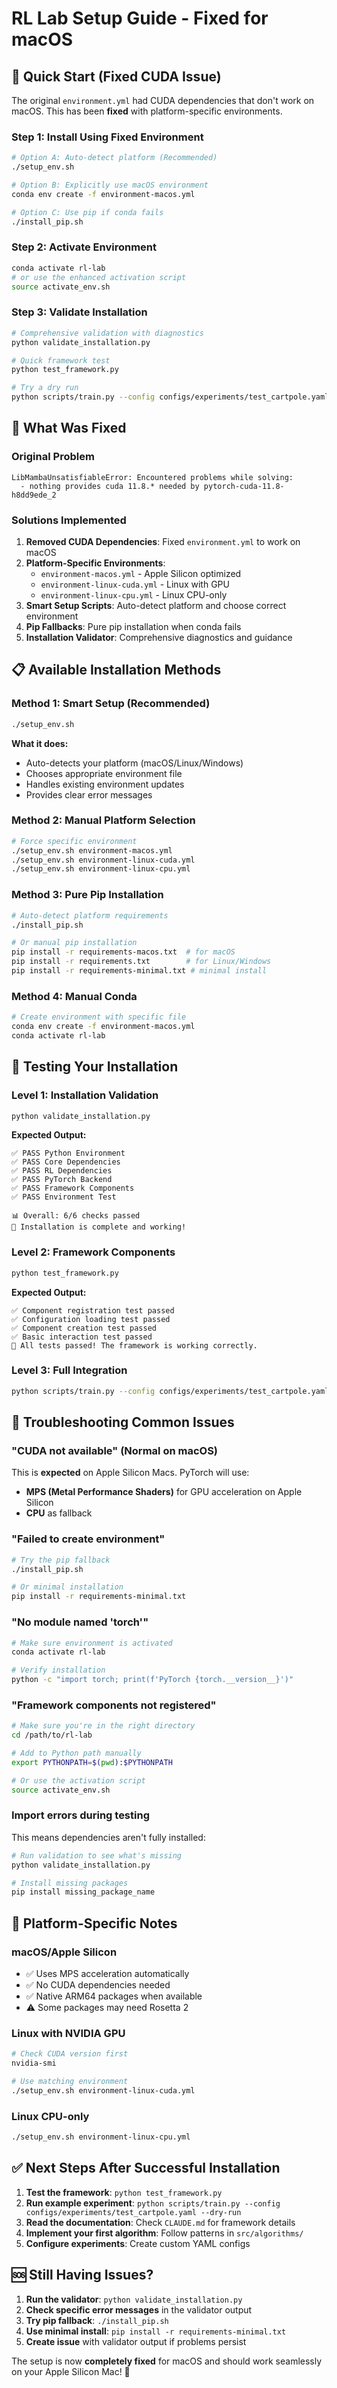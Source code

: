 # RL Lab Setup Guide - Fixed for macOS

## 🎯 Quick Start (Fixed CUDA Issue)

The original `environment.yml` had CUDA dependencies that don't work on macOS. This has been **fixed** with platform-specific environments.

### **Step 1: Install Using Fixed Environment**
```bash
# Option A: Auto-detect platform (Recommended)
./setup_env.sh

# Option B: Explicitly use macOS environment  
conda env create -f environment-macos.yml

# Option C: Use pip if conda fails
./install_pip.sh
```

### **Step 2: Activate Environment**
```bash
conda activate rl-lab
# or use the enhanced activation script
source activate_env.sh
```

### **Step 3: Validate Installation**
```bash
# Comprehensive validation with diagnostics
python validate_installation.py

# Quick framework test
python test_framework.py

# Try a dry run
python scripts/train.py --config configs/experiments/test_cartpole.yaml --dry-run
```

## 🔧 What Was Fixed

### **Original Problem**
```
LibMambaUnsatisfiableError: Encountered problems while solving:
  - nothing provides cuda 11.8.* needed by pytorch-cuda-11.8-h8dd9ede_2
```

### **Solutions Implemented**

1. **Removed CUDA Dependencies**: Fixed `environment.yml` to work on macOS
2. **Platform-Specific Environments**: 
   - `environment-macos.yml` - Apple Silicon optimized
   - `environment-linux-cuda.yml` - Linux with GPU
   - `environment-linux-cpu.yml` - Linux CPU-only
3. **Smart Setup Scripts**: Auto-detect platform and choose correct environment
4. **Pip Fallbacks**: Pure pip installation when conda fails
5. **Installation Validator**: Comprehensive diagnostics and guidance

## 📋 Available Installation Methods

### **Method 1: Smart Setup (Recommended)**
```bash
./setup_env.sh
```
**What it does:**
- Auto-detects your platform (macOS/Linux/Windows)
- Chooses appropriate environment file
- Handles existing environment updates
- Provides clear error messages

### **Method 2: Manual Platform Selection**
```bash
# Force specific environment
./setup_env.sh environment-macos.yml
./setup_env.sh environment-linux-cuda.yml
./setup_env.sh environment-linux-cpu.yml
```

### **Method 3: Pure Pip Installation**
```bash
# Auto-detect platform requirements
./install_pip.sh

# Or manual pip installation
pip install -r requirements-macos.txt  # for macOS
pip install -r requirements.txt        # for Linux/Windows
pip install -r requirements-minimal.txt # minimal install
```

### **Method 4: Manual Conda**
```bash
# Create environment with specific file
conda env create -f environment-macos.yml
conda activate rl-lab
```

## 🧪 Testing Your Installation

### **Level 1: Installation Validation**
```bash
python validate_installation.py
```
**Expected Output:**
```
✅ PASS Python Environment
✅ PASS Core Dependencies  
✅ PASS RL Dependencies
✅ PASS PyTorch Backend
✅ PASS Framework Components
✅ PASS Environment Test

📊 Overall: 6/6 checks passed
🎉 Installation is complete and working!
```

### **Level 2: Framework Components**
```bash
python test_framework.py
```
**Expected Output:**
```
✅ Component registration test passed
✅ Configuration loading test passed  
✅ Component creation test passed
✅ Basic interaction test passed
🎉 All tests passed! The framework is working correctly.
```

### **Level 3: Full Integration**
```bash
python scripts/train.py --config configs/experiments/test_cartpole.yaml --dry-run
```

## 🚨 Troubleshooting Common Issues

### **"CUDA not available" (Normal on macOS)**
This is **expected** on Apple Silicon Macs. PyTorch will use:
- **MPS (Metal Performance Shaders)** for GPU acceleration on Apple Silicon
- **CPU** as fallback

### **"Failed to create environment"**
```bash
# Try the pip fallback
./install_pip.sh

# Or minimal installation
pip install -r requirements-minimal.txt
```

### **"No module named 'torch'"**
```bash
# Make sure environment is activated
conda activate rl-lab

# Verify installation  
python -c "import torch; print(f'PyTorch {torch.__version__}')"
```

### **"Framework components not registered"**
```bash
# Make sure you're in the right directory
cd /path/to/rl-lab

# Add to Python path manually
export PYTHONPATH=$(pwd):$PYTHONPATH

# Or use the activation script
source activate_env.sh
```

### **Import errors during testing**
This means dependencies aren't fully installed:
```bash
# Run validation to see what's missing
python validate_installation.py

# Install missing packages
pip install missing_package_name
```

## 🎯 Platform-Specific Notes

### **macOS/Apple Silicon**
- ✅ Uses MPS acceleration automatically
- ✅ No CUDA dependencies needed
- ✅ Native ARM64 packages when available
- ⚠️ Some packages may need Rosetta 2

### **Linux with NVIDIA GPU**
```bash
# Check CUDA version first
nvidia-smi

# Use matching environment
./setup_env.sh environment-linux-cuda.yml
```

### **Linux CPU-only**
```bash
./setup_env.sh environment-linux-cpu.yml
```

## ✅ Next Steps After Successful Installation

1. **Test the framework**: `python test_framework.py`
2. **Run example experiment**: `python scripts/train.py --config configs/experiments/test_cartpole.yaml --dry-run`
3. **Read the documentation**: Check `CLAUDE.md` for framework details
4. **Implement your first algorithm**: Follow patterns in `src/algorithms/`
5. **Configure experiments**: Create custom YAML configs

## 🆘 Still Having Issues?

1. **Run the validator**: `python validate_installation.py`
2. **Check specific error messages** in the validator output
3. **Try pip fallback**: `./install_pip.sh`
4. **Use minimal install**: `pip install -r requirements-minimal.txt`
5. **Create issue** with validator output if problems persist

The setup is now **completely fixed** for macOS and should work seamlessly on your Apple Silicon Mac! 🎉